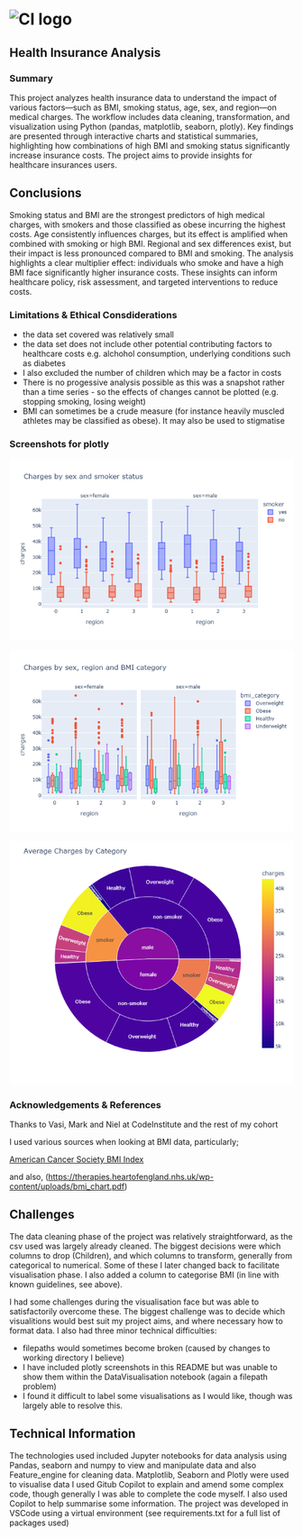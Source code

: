 # ![CI logo](https://codeinstitute.s3.amazonaws.com/fullstack/ci_logo_small.png)

## Health Insurance Analysis

### Summary

This project analyzes health insurance data to understand the impact of various factors—such as BMI, smoking status, age, sex, and region—on medical charges. The workflow includes data cleaning, transformation, and visualization using Python (pandas, matplotlib, seaborn, plotly). Key findings are presented through interactive charts and statistical summaries, highlighting how combinations of high BMI and smoking status significantly increase insurance costs. The project aims to provide insights for healthcare insurances users.


## Conclusions

Smoking status and BMI are the strongest predictors of high medical charges, with smokers and those classified as obese incurring the highest costs.
Age consistently influences charges, but its effect is amplified when combined with smoking or high BMI.
Regional and sex differences exist, but their impact is less pronounced compared to BMI and smoking.
The analysis highlights a clear multiplier effect: individuals who smoke and have a high BMI face significantly higher insurance costs.
These insights can inform healthcare policy, risk assessment, and targeted interventions to reduce costs.


### Limitations & Ethical Consdiderations

* the data set covered was relatively small
* the data set does not include other potential contributing factors to healthcare costs e.g. alchohol consumption, underlying conditions such as diabetes
* I also excluded the number of children which may be a factor in costs
* There is no progessive analysis possible as this was a snapshot rather than a time series - so the effects of changes cannot be plotted (e.g. stopping smoking, losing weight)
* BMI can sometimes be a crude measure (for instance heavily muscled athletes may be classified as obese). It may also be used to stigmatise

### Screenshots for plotly
![Charges by Region and sex showing smoker status](Datasets/Screenshots/charges_smoker.png)

![Charges by Region and sex showing BMI category](Datasets/Screenshots/charges_region.png)

![sunburst showing factors contributing to health costs](Datasets/Screenshots/sunburst.png)

### Acknowledgements & References

Thanks to Vasi, Mark and Niel at CodeInstitute and the rest of my cohort

I used various sources when looking at BMI data, particularly;

 [American Cancer Society BMI Index](https://www.cancer.org/cancer/risk-prevention/diet-physical-activity/body-weight-and-cancer-risk/body-mass-index-bmi-calculator.html)

 and also,
(https://therapies.heartofengland.nhs.uk/wp-content/uploads/bmi_chart.pdf)


## Challenges ##

The data cleaning phase of the project was relatively straightforward, as the csv used was largely already cleaned. The biggest decisions were which columns to drop (Children), and which columns to transform, generally from categorical to numerical. Some of these I later changed back to facilitate visualisation phase. I also added a column to categorise BMI (in line with known guidelines, see above).

I had some challenges during the visualisation face but was able to satisfactorily overcome these. The biggest challenge was to decide which visualitions would best suit my project aims, and where necessary how to format data. I also had three minor technical difficulties:

* filepaths would sometimes become broken (caused by changes to working directory I believe)
* I have included plotly screenshots in this README but was unable to show them within the DataVisualisation notebook (again a filepath problem)
* I found it difficult to label some visualisations as I would like, though was largely able to resolve this.

## Technical Information ##

The technologies used included Jupyter notebooks for data analysis using Pandas, seaborn and numpy to view and manipulate data and also Feature_engine for cleaning data.
Matplotlib, Seaborn and Plotly were used to visualise data
I used Gitub Copilot to explain and amend some complex code, though generally I was able to complete the code myself.
I also used Copilot to help summarise some information.
The project was developed in VSCode using a virtual environment (see requirements.txt for a full list of packages used)

